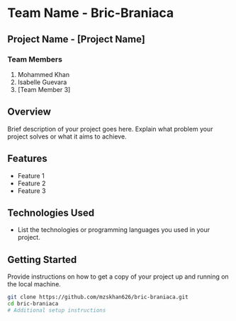 # Team Name - Bric-Braniaca

## Project Name - [Project Name]

### Team Members

1. Mohammed Khan
2. Isabelle Guevara
3. [Team Member 3]

## Overview

Brief description of your project goes here. Explain what problem your project solves or what it aims to achieve.

## Features

- Feature 1
- Feature 2
- Feature 3

## Technologies Used

- List the technologies or programming languages you used in your project.

## Getting Started

Provide instructions on how to get a copy of your project up and running on the local machine.

```bash
git clone https://github.com/mzskhan626/bric-braniaca.git
cd bric-braniaca
# Additional setup instructions

```
